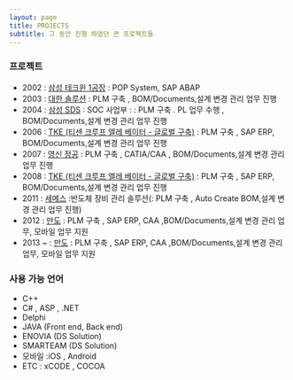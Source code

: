 ```yaml
---
layout: page
title: PROJECTS
subtitle: 그 동안 진행 하였던 큰 프로젝트들
---
```


### 프로젝트

- 2002   : [삼성 테크윈 1공장]() : POP System, SAP ABAP
- 2003   : [대한 솔루션](http://dhsol.com) : PLM 구축 , BOM/Documents,설계 변경 관리 업무 진행
- 2004   : [삼성 SDS](https://www.samsungsds.com/kr/security-operation-center-consulting/security-operation-center-consulting.html) : SOC  사업부 :  : PLM 구축 . PL 업무 수행 , BOM/Documents,설계 변경 관리 업무 진행
- 2006   : [TKE (티센 크루프 엘레 베이터 - 글로벌 구축)](https://www.tkelevator.com/kr-ko/) : PLM 구축 , SAP ERP, BOM/Documents,설계 변경 관리 업무 진행
- 2007   : [영신 정공](http://www.ys-kr.com) : PLM 구축 , CATIA/CAA , BOM/Documents,설계 변경 관리 업무 진행
- 2008   : [TKE (티센 크루프 엘레 베이터 - 글로벌 구축)](https://www.tkelevator.com/kr-ko/) : PLM 구축 , SAP ERP, BOM/Documents,설계 변경 관리 업무 진행
- 2011   : [세메스](https://www.semes.com) :반도체 장비 관리 솔루션(: PLM 구축 , Auto Create BOM,설계 변경 관리 업무 진행)
- 2012   : [만도](https://hlmando.com/ko/main.do)  : PLM 구축 , SAP ERP, CAA ,BOM/Documents,설계 변경 관리 업무, 모바일 업무 지원
- 2013 ~ : [만도](https://hlmando.com/ko/main.do)  : PLM 구축 , SAP ERP, CAA ,BOM/Documents,설계 변경 관리 업무, 모바일 업무 지원


### 사용 가능 언어
- C++
- C# , ASP , .NET
- Delphi
- JAVA (Front end, Back end)
- ENOVIA (DS Solution)
- SMARTEAM  (DS Solution)
- 모바일 :iOS , Android
- ETC : xCODE , COCOA
